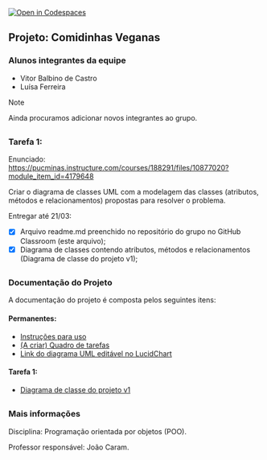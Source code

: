 [![Open in Codespaces](https://classroom.github.com/assets/launch-codespace-7f7980b617ed060a017424585567c406b6ee15c891e84e1186181d67ecf80aa0.svg)](https://classroom.github.com/open-in-codespaces?assignment_repo_id=14375566)
## Projeto: Comidinhas Veganas

### Alunos integrantes da equipe

* Vitor Balbino de Castro
* Luísa Ferreira
  
<!-- Remover quando o grupo fechar -->
> [!NOTE] 
> Ainda procuramos adicionar novos integrantes ao grupo.

##
### Tarefa 1:
Enunciado: https://pucminas.instructure.com/courses/188291/files/10877020?module_item_id=4179648

Criar o diagrama de classes UML com a modelagem das classes (atributos, métodos e relacionamentos)
propostas para resolver o problema.

Entregar até 21/03:
- [x] Arquivo readme.md preenchido no repositório do grupo no GitHub Classroom (este arquivo);
- [x] Diagrama de classes contendo atributos, métodos e relacionamentos (Diagrama de classe do projeto v1);

##
### Documentação do Projeto

<!-- Em links, usar %20 como [space] -->

A documentação do projeto é composta pelos seguintes itens: 

#### Permanentes:
 - [Instruções para uso](/docs/instrucoes.md)
 - [(A criar) Quadro de tarefas]()
 - [Link do diagrama UML editável no LucidChart](https://lucid.app/lucidchart/94972848-58fa-4b03-bff7-dd0a87cd62c6/edit?viewport_loc=-1023%2C181%2C6217%2C3057%2CHWEp-vi-RSFO&invitationId=inv_e6cc9689-d5f0-4115-aee7-e96d97c7c4e5)

#### Tarefa 1:
 - [Diagrama de classe do projeto v1](/docs/Tarefa%201/Classe%20UML%20-%20Projeto%20Comidinhas%20Veganas%20-%20Tarefa%201.jpeg)

##
### Mais informações
Disciplina: Programação orientada por objetos (POO).


Professor responsável: João Caram.
